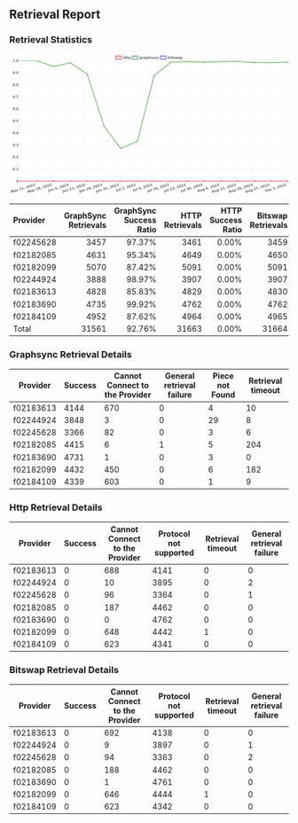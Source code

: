 ## Retrieval Report
### Retrieval Statistics
<img src="https://raw.githubusercontent.com/data-preservation-programs/filplus-checker-assets/main/filecoin-project/filecoin-plus-large-datasets/issues/1970/1694154147540.png"/>

| Provider  | GraphSync Retrievals | GraphSync Success Ratio | HTTP Retrievals | HTTP Success Ratio | Bitswap Retrievals | Bitswap Success Ratio |
| :-------- | -------------------: | ----------------------: | --------------: | -----------------: | -----------------: | --------------------: |
| f02245628 |                 3457 |                  97.37% |            3461 |              0.00% |               3459 |                 0.00% |
| f02182085 |                 4631 |                  95.34% |            4649 |              0.00% |               4650 |                 0.00% |
| f02182099 |                 5070 |                  87.42% |            5091 |              0.00% |               5091 |                 0.00% |
| f02244924 |                 3888 |                  98.97% |            3907 |              0.00% |               3907 |                 0.00% |
| f02183613 |                 4828 |                  85.83% |            4829 |              0.00% |               4830 |                 0.00% |
| f02183690 |                 4735 |                  99.92% |            4762 |              0.00% |               4762 |                 0.00% |
| f02184109 |                 4952 |                  87.62% |            4964 |              0.00% |               4965 |                 0.00% |
| Total     |                31561 |                  92.76% |           31663 |              0.00% |              31664 |                 0.00% |

### Graphsync Retrieval Details
| Provider  | Success | Cannot Connect to the Provider | General retrieval failure | Piece not Found | Retrieval timeout |
| --------- | ------- | ------------------------------ | ------------------------- | --------------- | ----------------- |
| f02183613 | 4144    | 670                            | 0                         | 4               | 10                |
| f02244924 | 3848    | 3                              | 0                         | 29              | 8                 |
| f02245628 | 3366    | 82                             | 0                         | 3               | 6                 |
| f02182085 | 4415    | 6                              | 1                         | 5               | 204               |
| f02183690 | 4731    | 1                              | 0                         | 3               | 0                 |
| f02182099 | 4432    | 450                            | 0                         | 6               | 182               |
| f02184109 | 4339    | 603                            | 0                         | 1               | 9                 |

### Http Retrieval Details
| Provider  | Success | Cannot Connect to the Provider | Protocol not supported | Retrieval timeout | General retrieval failure |
| --------- | ------- | ------------------------------ | ---------------------- | ----------------- | ------------------------- |
| f02183613 | 0       | 688                            | 4141                   | 0                 | 0                         |
| f02244924 | 0       | 10                             | 3895                   | 0                 | 2                         |
| f02245628 | 0       | 96                             | 3364                   | 0                 | 1                         |
| f02182085 | 0       | 187                            | 4462                   | 0                 | 0                         |
| f02183690 | 0       | 0                              | 4762                   | 0                 | 0                         |
| f02182099 | 0       | 648                            | 4442                   | 1                 | 0                         |
| f02184109 | 0       | 623                            | 4341                   | 0                 | 0                         |

### Bitswap Retrieval Details
| Provider  | Success | Cannot Connect to the Provider | Protocol not supported | Retrieval timeout | General retrieval failure |
| --------- | ------- | ------------------------------ | ---------------------- | ----------------- | ------------------------- |
| f02183613 | 0       | 692                            | 4138                   | 0                 | 0                         |
| f02244924 | 0       | 9                              | 3897                   | 0                 | 1                         |
| f02245628 | 0       | 94                             | 3363                   | 0                 | 2                         |
| f02182085 | 0       | 188                            | 4462                   | 0                 | 0                         |
| f02183690 | 0       | 1                              | 4761                   | 0                 | 0                         |
| f02182099 | 0       | 646                            | 4444                   | 1                 | 0                         |
| f02184109 | 0       | 623                            | 4342                   | 0                 | 0                         |
